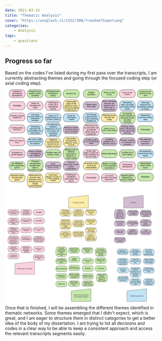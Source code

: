 ```yaml
---
date: 2021-03-15
title: "Thematic Analysis"
cover: "https://unsplash.it/1152/300/?random?SuperLong"
categories: 
    - Analysis
tags:
    - questions
---
```


## Progress so far

Based on the codes I've listed during my first pass over the transcripts, I am currently abstracting themes and going through the focused coding step (or axial coding step). 
![Thematic analysis - codes from a first pass, work in progress](1-collections-thematic-network.png)
![Thematic analysis - codes separated by colours](2-collections-thematic-network.png)
Once that is finished, I will be assembling the different themes identified in thematic networks. Some themes emerged that I didn't expect, which is great, and I am eager to structure them in distinct categories to get a better idea of the body of my dissertation.
I am trying to list all decisions and codes in a clear way to be able to keep a consistent approach and access the relevant transcripts segments easily.


